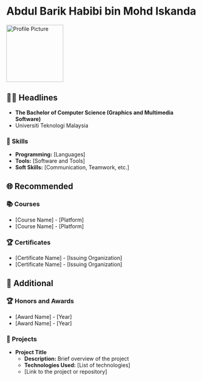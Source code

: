 # Abdul Barik Habibi bin Mohd Iskanda

<img src="./image/WhatsApp_Image_2021-11-09_at_10.55.18_PM-removebg-preview2" alt="Profile Picture" width="150"/>

## 👩‍💻 Headlines
- **The Bachelor of Computer Science (Graphics and Multimedia Software)**
- Universiti Teknologi Malaysia
  
### 🚀 Skills
- **Programming:** [Languages]
- **Tools:** [Software and Tools]
- **Soft Skills:** [Communication, Teamwork, etc.]

## 🌐 Recommended

### 📚 Courses
- [Course Name] - [Platform]
- [Course Name] - [Platform]

### 🏆 Certificates
- [Certificate Name] - [Issuing Organization]
- [Certificate Name] - [Issuing Organization]

## 🏅 Additional

### 🏆 Honors and Awards
- [Award Name] - [Year]
- [Award Name] - [Year]

### 🚀 Projects
- **Project Title**
  - **Description:** Brief overview of the project
  - **Technologies Used:** [List of technologies]
  - [Link to the project or repository]
